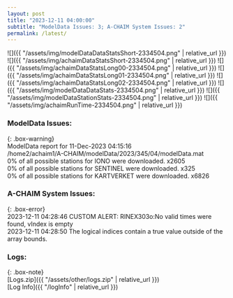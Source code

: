 ```yaml
---
layout: post
title: "2023-12-11 04:00:00"
subtitle: "ModelData Issues: 3; A-CHAIM System Issues: 2"
permalink: /latest/
---
```


![]({{ "/assets/img/modelDataDataStatsShort-2334504.png" | relative_url }})
![]({{ "/assets/img/achaimDataStatsShort-2334504.png" | relative_url }})
![]({{ "/assets/img/achaimDataStatsLong00-2334504.png" | relative_url }})
![]({{ "/assets/img/achaimDataStatsLong01-2334504.png" | relative_url }})
![]({{ "/assets/img/achaimDataStatsLong02-2334504.png" | relative_url }})
![]({{ "/assets/img/modelDataDataStats-2334504.png" | relative_url }})
![]({{ "/assets/img/modelDataStationStats-2334504.png" | relative_url }})
![]({{ "/assets/img/achaimRunTime-2334504.png" | relative_url }})


### ModelData Issues:  
  
{: .box-warning}  
 ModelData report for 11-Dec-2023 04:15:16   
 /home2/achaim1/A-CHAIM/modelData/2023/345/04/modelData.mat   
 0% of all possible stations for IONO were downloaded. x2605   
 0% of all possible stations for SENTINEL were downloaded. x325   
 0% of all possible stations for KARTVERKET were downloaded. x6826   
  
### A-CHAIM System Issues:  
  
{: .box-error}  
2023-12-11 04:28:46 CUSTOM ALERT: RINEX303o:No valid times were found, vIndex is empty  
2023-12-11 04:28:50 The logical indices contain a true value outside of the array bounds.  

### Logs:  
  
{: .box-note}  
[Logs.zip]({{ "/assets/other/logs.zip" | relative_url }})  
[Log Info]({{ "/logInfo" | relative_url }})  

